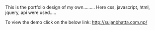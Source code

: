    This is the portfolio design of my own.........
   Here css, javascript, html, jquery, api were used.....
   
   To view the demo click on the below link:
   http://sujanbhatta.com.np/
